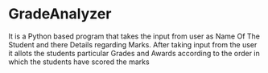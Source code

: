 # GradeAnalyzer
It is a Python based program that takes the input from user as Name Of The Student and there Details regarding Marks. After taking input from the user it allots the students particular Grades and Awards according to the order in which the students have scored the marks
